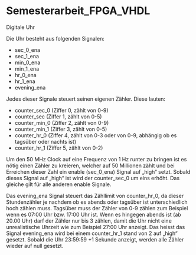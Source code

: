 # Semesterarbeit_FPGA_VHDL
Digitale Uhr

Die Uhr besteht aus folgenden Signalen:
- sec_0_ena
- sec_1_ena
- min_0_ena
- min_1_ena
- hr_0_ena
- hr_1_ena
- evening_ena

Jedes dieser Signale steuert seinen eigenen Zähler. Diese lauten:

- counter_sec_0 (Ziffer 0, zählt von 0-9)
- counter_sec (Ziffer 1, zählt von 0-5)
- counter_min_0 (Ziffer 2, zählt von 0-9)
- counter_min_1 (Ziffer 3, zählt von 0-5)
- counter_hr_0 (Ziffer 4, zählt von 0-3 oder von 0-9, abhängig ob es tagsüber oder nachts ist)
- counter_hr_1 (Ziffer 5, zählt von 0-2)
 
Um den 50 MHz Clock auf eine Frequenz von 1 Hz runter zu bringen ist es nötig einen Zähler zu kreieren, welcher auf 50 Millionen zählt und bei Erreichen dieser Zahl ein enable (sec_0_ena) Signal auf „high“ setzt. Sobald dieses Signal auf „high“ ist wird der counter_sec_0 um eins erhöht. Das gleiche gilt für alle anderen enable Signale.

Das evening_ena Signal steuert das Zähllimit von counter_hr_0, da dieser Stundenzähler je nachdem ob es abends oder tagsüber ist unterschiedlich hoch zählen muss. Tagsüber muss der Zähler von 0-9 zählen zum Beispiel wenn es 07:00 Uhr bzw. 17:00 Uhr ist. Wenn es hingegen abends ist (ab 20.00 Uhr) darf der Zähler nur bis 3 zählen, damit die Uhr nicht eine unrealistische Uhrzeit wie zum Beispiel 27:00 Uhr anzeigt. Das heisst das Signal evening_ena wird bei einem counter_hr_1 stand von 2 auf „high“ gesetzt.
Sobald die Uhr 23:59:59 +1 Sekunde anzeigt, werden alle Zähler wieder auf null gesetzt.
